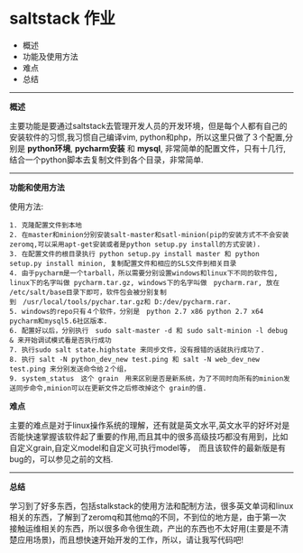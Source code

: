 # saltstack 作业

* 概述
* 功能及使用方法
* 难点
* 总结
---------------------------

__概述__

主要功能是要通过saltstack去管理开发人员的开发环境，但是每个人都有自己的安装软件的习惯,我习惯自己编译vim, python和php，所以这里只做了３个配置,分别是 __python环境__, __pycharm安装__ 和 __mysql__, 非常简单的配置文件，只有十几行,结合一个python脚本去复制文件到各个目录，非常简单.

----------------------------

__功能和使用方法__

使用方法:

    1. 克隆配置文件到本地
    2. 在master和minion分别安装salt-master和satl-minion(pip的安装方式不不会安装zeromq,可以采用apt-get安装或者是python setup.py install的方式安装).
    3. 在配置文件的根目录执行 python setup.py install master 和 python setup.py install minion, 复制配置文件和相应的SLS文件到相关目录
    4. 由于pycharm是一个tarball，所以需要分别设置windows和linux下不同的软件包, linux下的名字叫做 pycharm.tar.gz, windows下的名字叫做　pycharm.rar, 放在 /etc/salt/base目录下即可，软件包会被分别复制到　/usr/local/tools/pychar.tar.gz和 D:/dev/pycharm.rar.
    5. windows的repo只有４个软件，分别是　python 2.7 x86 python 2.7 x64 pycharm和mysql5.6社区版本.
    6. 配置好以后，分别执行　sudo salt-master -d 和 sudo salt-minion -l debug & 来开始调试模式看是否执行成功
    7. 执行sudo salt state.highstate 来同步文件，没有报错的话就执行成功了.
    8. 执行 salt -N python_dev_new test.ping 和 salt -N web_dev_new test.ping 来分别发送命令给２个组，
    9. system_status　这个 grain　用来区别是否是新系统，为了不同时向所有的minion发送同步命令,minion可以在更新文件之后修改掉这个 grain的值.


__难点__

主要的难点是对于linux操作系统的理解，还有就是英文水平,英文水平的好坏对是否能快速掌握该软件起了重要的作用,而且其中的很多高级技巧都没有用到，比如自定义grain,自定义model和自定义可执行model等，　而且该软件的最新版是有bug的，可以参见之前的文档.

-------------------------

__总结__

学习到了好多东西，包括stalkstack的使用方法和配制方法，很多英文单词和linux相关的东西，了解到了zeromq和其他mq的不同，不到位的地方是，由于第一次接触运维相关的东西，所以很多命令很生疏，产出的东西也不太好用(主要是不清楚应用场景)，而且想快速开始开发的工作，所以，请让我写代码吧!


 